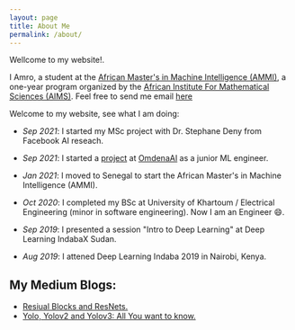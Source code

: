 ```yaml
---
layout: page
title: About Me
permalink: /about/
---
```


Wellcome to my website!.


I Amro, a student at the [African Master's in Machine Intelligence (AMMI)](https://aimsammi.org/), a one-year program organized by the [African Institute For Mathematical Sciences (AIMS)](https://nexteinstein.org/). Feel free to send me email [here](afagiri@aimsammi.org)


Welcome to my website, see what I am doing:
- *Sep 2021*: I started my MSc project with Dr. Stephane Deny from Facebook AI reseach.  

- *Sep 2021*: I started a [project](https://omdena.com/projects/wood-fire/) at [OmdenaAI](https://omdena.com/) as a junior ML engineer.

- *Jan 2021*: I moved to Senegal to start the African Master's in Machine Intelligence (AMMI).  
 
- *Oct 2020*: I completed my BSc at University of Khartoum / Electrical Engineering (minor in software engineering). Now I am an Engineer 😄. 

- *Sep 2019*: I presented a session "Intro to Deep Learning" at Deep Learning IndabaX Sudan. 

- *Aug 2019*: I attened Deep Learning Indaba 2019 in Nairobi, Kenya. 


## My Medium Blogs:
- [Resiual Blocks and ResNets.](https://amrokamal-47691.medium.com/residual-blocks-resnets-6817090ff61a)
- [Yolo, Yolov2 and Yolov3: All You want to know.](https://amrokamal-47691.medium.com/yolo-yolov2-and-yolov3-all-you-want-to-know-7e3e92dc48990)


<!-- This website is powered by **[fastpages](https://github.com/fastai/fastpages)** [^1]. -->
<!-- [^1]:a blogging platform that natively supports Jupyter notebooks in addition to other formats. -->
